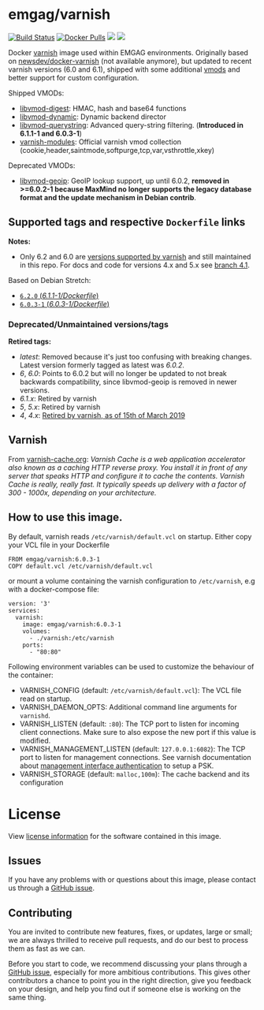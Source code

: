 # emgag/varnish

[![Build Status](https://api.travis-ci.org/emgag/docker-varnish.svg?branch=master)](https://travis-ci.org/emgag/docker-varnish)
[![Docker Pulls](https://img.shields.io/docker/pulls/emgag/varnish.svg)](https://hub.docker.com/r/emgag/varnish)
[![](https://images.microbadger.com/badges/image/emgag/varnish:6.0.3-1.svg)](https://microbadger.com/images/emgag/varnish:6.0.3-1 "Get your own image badge on microbadger.com")
[![](https://images.microbadger.com/badges/version/emgag/varnish:6.0.3-1.svg)](https://microbadger.com/images/emgag/varnish:6.0.3-1 "Get your own version badge on microbadger.com")

Docker [varnish](http://varnish-cache.org/) image used within EMGAG environments. Originally based on [newsdev/docker-varnish](https://github.com/newsdev) (not available anymore), but updated to recent varnish versions (6.0 and 6.1), shipped with some additional [vmods](http://varnish-cache.org/vmods/#vmods) and better support for custom configuration.

Shipped VMODs:
* [libvmod-digest](https://github.com/varnish/libvmod-digest): HMAC, hash and base64 functions
* [libvmod-dynamic](https://github.com/nigoroll/libvmod-dynamic): Dynamic backend director
* [libvmod-querystring](https://github.com/Dridi/libvmod-querystring): Advanced query-string filtering. (**Introduced in 6.1.1-1 and 6.0.3-1**)
* [varnish-modules](https://github.com/varnish/varnish-modules): Official varnish vmod collection (cookie,header,saintmode,softpurge,tcp,var,vsthrottle,xkey)

Deprecated VMODs:

* [libvmod-geoip](https://github.com/varnish/libvmod-geoip): GeoIP lookup support, up until 6.0.2, **removed in >=6.0.2-1 because MaxMind no longer supports the legacy database format and the update mechanism in Debian contrib**. 

## Supported tags and respective `Dockerfile` links

**Notes:** 
* Only 6.2 and 6.0 are [versions supported by varnish](https://varnish-cache.org/releases/index.html) and still maintained in this repo. For docs and code for versions 4.x and 5.x see [branch 4.1](https://github.com/emgag/docker-varnish/tree/4.1).

Based on Debian Stretch:

- [`6.2.0` (*6.1.1-1/Dockerfile*)](https://github.com/emgag/docker-varnish/blob/master/6.1/Dockerfile)
- [`6.0.3-1`  (*6.0.3-1/Dockerfile*)](https://github.com/emgag/docker-varnish/blob/master/6.0/Dockerfile)


### Deprecated/Unmaintained versions/tags

**Retired tags:**

- *latest*: Removed because it's just too confusing with breaking changes. Latest version formerly tagged as latest was *6.0.2*.
- *6*, *6.0*: Points to 6.0.2 but will no longer be updated to not break backwards compatibility, since libvmod-geoip is removed in newer versions.
- *6.1.x*: Retired by varnish 
- *5*, *5.x*: Retired by varnish
- *4*, *4.x*:  [Retired by varnish, as of 15th of March 2019](https://varnish-cache.org/lists/pipermail/varnish-announce/2018-December/000732.html)

## Varnish

From [varnish-cache.org](https://varnish-cache.org/intro/index.html): _Varnish Cache is a web application accelerator also known as a caching HTTP reverse proxy. You install it in front of any server that speaks HTTP and configure it to cache the contents. Varnish Cache is really, really fast. It typically speeds up delivery with a factor of 300 - 1000x, depending on your architecture._

## How to use this image.

By default, varnish reads `/etc/varnish/default.vcl` on startup. Either copy your VCL file in your Dockerfile  
  
```
FROM emgag/varnish:6.0.3-1
COPY default.vcl /etc/varnish/default.vcl
```

or mount a volume containing the varnish configuration to `/etc/varnish`, e.g with a docker-compose file:

```
version: '3'
services:
  varnish:
    image: emgag/varnish:6.0.3-1
    volumes:
      - ./varnish:/etc/varnish
    ports:
      - "80:80"
```

Following environment variables can be used to customize the behaviour of the container:
* VARNISH_CONFIG (default: `/etc/varnish/default.vcl`): The VCL file read on startup.
* VARNISH_DAEMON_OPTS: Additional command line arguments for `varnishd`.
* VARNISH_LISTEN (default: `:80`): The TCP port to listen for incoming client connections. Make sure to also expose the new port if this value is modified.
* VARNISH_MANAGEMENT_LISTEN (default: `127.0.0.1:6082`): The TCP port to listen for management connections. See varnish documentation about [management interface authentication](https://varnish-cache.org/docs/trunk/users-guide/run_security.html) to setup a PSK.  
* VARNISH_STORAGE (default: `malloc,100m`): The cache backend and its configuration 

# License

View [license information](https://github.com/emgag/docker-varnish/blob/master/LICENSE) for the software contained in this image.

## Issues

If you have any problems with or questions about this image, please contact us through a [GitHub issue](https://github.com/emgag/docker-varnish/issues).

## Contributing

You are invited to contribute new features, fixes, or updates, large or small; we are always thrilled to receive pull requests, and do our best to process them as fast as we can.

Before you start to code, we recommend discussing your plans through a [GitHub issue](https://github.com/emgag/docker-varnish/issues), especially for more ambitious contributions. This gives other contributors a chance to point you in the right direction, give you feedback on your design, and help you find out if someone else is working on the same thing.
